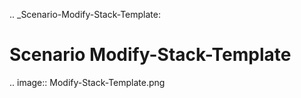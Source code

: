 .. _Scenario-Modify-Stack-Template:

Scenario Modify-Stack-Template
====================

.. image:: Modify-Stack-Template.png


